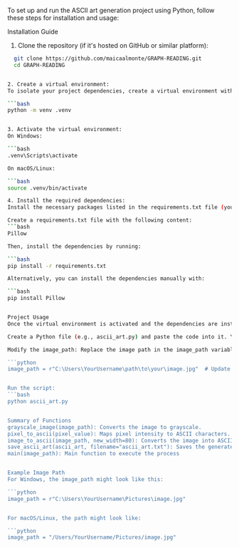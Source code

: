 To set up and run the ASCII art generation project using Python, follow these steps for installation and usage:

Installation Guide
1. Clone the repository (if it's hosted on GitHub or similar platform):

  ```bash
    git clone https://github.com/maicaalmonte/GRAPH-READING.git
    cd GRAPH-READING


2. Create a virtual environment:
To isolate your project dependencies, create a virtual environment with the following command:

```bash
  python -m venv .venv


3. Activate the virtual environment:
On Windows:

```bash
  .venv\Scripts\activate

On macOS/Linux:

```bash
  source .venv/bin/activate

4. Install the required dependencies:
Install the necessary packages listed in the requirements.txt file (you'll need to create this file if it doesn't exist, or manually install dependencies):

Create a requirements.txt file with the following content:
```bash
  Pillow

Then, install the dependencies by running:

```bash
  pip install -r requirements.txt

Alternatively, you can install the dependencies manually with:

```bash
  pip install Pillow


Project Usage
Once the virtual environment is activated and the dependencies are installed, you can run the script to convert images to ASCII art.

Create a Python file (e.g., ascii_art.py) and paste the code into it. You can use this script to generate ASCII art from any image.

Modify the image_path: Replace the image path in the image_path variable with the full path of the image you'd like to convert to ASCII art.

```python
  image_path = r"C:\Users\YourUsername\path\to\your\image.jpg"  # Update this path


Run the script:
```bash
  python ascii_art.py


Summary of Functions
grayscale_image(image_path): Converts the image to grayscale.
pixel_to_ascii(pixel_value): Maps pixel intensity to ASCII characters.
image_to_ascii(image_path, new_width=80): Converts the image into ASCII art, resizing it based on the provided width.
save_ascii_art(ascii_art, filename="ascii_art.txt"): Saves the generated ASCII art to a text file.
main(image_path): Main function to execute the process


Example Image Path
For Windows, the image_path might look like this:

```python
  image_path = r"C:\Users\YourUsername\Pictures\image.jpg"


For macOS/Linux, the path might look like:

```python
  image_path = "/Users/YourUsername/Pictures/image.jpg"









